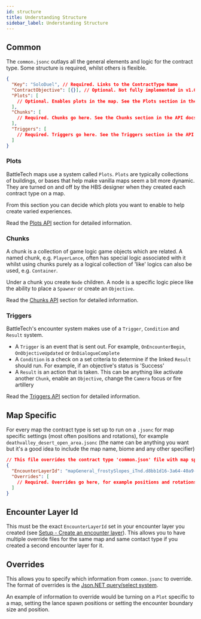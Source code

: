 ```yaml
---
id: structure
title: Understanding Structure
sidebar_label: Understanding Structure
---
```


## Common

The `common.jsonc` outlays all the general elements and logic for the contract type. Some structure is required, whilst others is flexible.

```json
{
  "Key": "SoloDuel", // Required. Links to the ContractType Name
  "ContractObjective": [{}], // Optional. Not fully implemented in v1.0.0 yet so does nothing
  "Plots": [
    // Optional. Enables plots in the map. See the Plots section in the API
  ],
  "Chunks": [
    // Required. Chunks go here. See the Chunks section in the API docs
  ],
  "Triggers": [
    // Required. Triggers go here. See the Triggers section in the API docs
  ]
}
```

### Plots

BattleTech maps use a system called `Plots`. `Plots` are typically collections of buildings, or bases that help make vanilla maps seem a bit more dynamic. They are turned on and off by the HBS designer when they created each contract type on a map.

From this section you can decide which plots you want to enable to help create varied experiences.

Read the [Plots API](../contract-builder-api/plots.md) section for detailed information.

### Chunks

A chunk is a collection of game logic game objects which are related. A named chunk, e.g. `PlayerLance`, often has special logic associated with it whilst using chunks purely as a logical collection of 'like' logics can also be used, e.g. `Container`.

Under a chunk you create `Node` children. A node is a specific logic piece like the ability to place a `Spawner` or create an `Objective`.

Read the [Chunks API](../contract-builder-api/chunks.md) section for detailed information.

### Triggers

BattleTech's encounter system makes use of a `Trigger`, `Condition` and `Result` system.

- A `Trigger` is an event that is sent out. For example, `OnEncounterBegin`, `OnObjectiveUpdated` or `OnDialogueComplete`
- A `Condition` is a check on a set criteria to determine if the linked `Result` should run. For example, if an objective's status is 'Success'
- A `Result` is an action that is taken. This can be anything like activate another `Chunk`, enable an `Objective`, change the `Camera` focus or fire artillery

Read the [Triggers API](../contract-builder-api/triggers.md) section for detailed information.

## Map Specific

For every map the contract type is set up to run on a `.jsonc` for map specific settings (most often positions and rotations), for example `deathvalley_desert_open_area.jsonc` (the name can be anything you want but it's a good idea to include the map name, biome and any other specifier)

```json
// This file overrides the contract type 'common.json' file with map specific values (such as locations and rotations)
{
  "EncounterLayerId": "mapGeneral_frostySlopes_iTnd.d8bb1d16-3a64-40a9-a081-03a365fd0fcf", // Same Id set in the `EncounterLayerId`
  "Overrides": [
    // Required. Overrides go here, for example positions and rotations unique to the map
  ]
}
```

## Encounter Layer Id

This must be the exact `EncounterLayerId` set in your encounter layer you created (see [Setup - Create an encounter layer](setup)). This allows you to have multiple override files for the same map and same contact type if you created a second encounter layer for it.

## Overrides

This allows you to specify which information from `common.jsonc` to override. The format of overrides is the [Json.NET query/select system](https://www.newtonsoft.com/json/help/html/QueryJsonSelectTokenJsonPath.htm).

An example of information to override would be turning on a `Plot` specific to a map, setting the lance spawn positions or setting the encounter boundary size and position.
